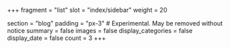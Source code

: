 +++
fragment = "list"
slot = "index/sidebar"
weight = 20

section = "blog"
padding = "px-3" # Experimental. May be removed without notice
summary = false
images = false
display_categories = false
display_date = false
count = 3
+++
